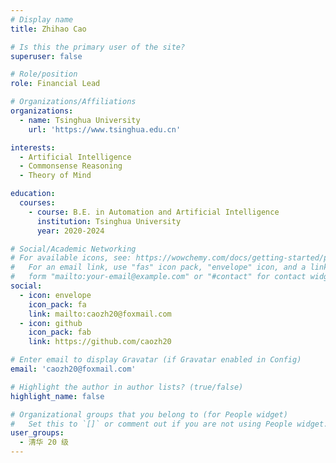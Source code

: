 ```yaml
---
# Display name
title: Zhihao Cao

# Is this the primary user of the site?
superuser: false

# Role/position
role: Financial Lead

# Organizations/Affiliations
organizations:
  - name: Tsinghua University
    url: 'https://www.tsinghua.edu.cn'

interests:
  - Artificial Intelligence
  - Commonsense Reasoning
  - Theory of Mind

education:
  courses:
    - course: B.E. in Automation and Artificial Intelligence
      institution: Tsinghua University
      year: 2020-2024

# Social/Academic Networking
# For available icons, see: https://wowchemy.com/docs/getting-started/page-builder/#icons
#   For an email link, use "fas" icon pack, "envelope" icon, and a link in the
#   form "mailto:your-email@example.com" or "#contact" for contact widget.
social:
  - icon: envelope
    icon_pack: fa
    link: mailto:caozh20@foxmail.com
  - icon: github
    icon_pack: fab
    link: https://github.com/caozh20

# Enter email to display Gravatar (if Gravatar enabled in Config)
email: 'caozh20@foxmail.com'

# Highlight the author in author lists? (true/false)
highlight_name: false

# Organizational groups that you belong to (for People widget)
#   Set this to `[]` or comment out if you are not using People widget.
user_groups:
  - 清华 20 级
---
```

